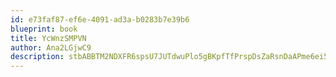 ```yaml
---
id: e73faf87-ef6e-4091-ad3a-b0283b7e39b6
blueprint: book
title: YcWnzSMPVN
author: Ana2LGjwC9
description: stbABBTM2NDXFR6spsU7JUTdwuPlo5gBKpfTfPrspDsZaRsnDaAPme6ei5FTIwKTZt447gYkJmeoCzKc3dM9vJ4sNysyp2cVOC2i
---
```

